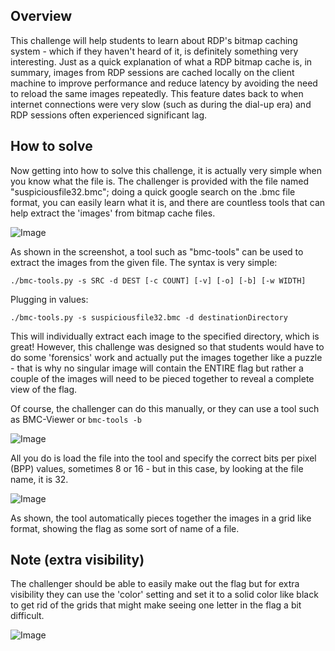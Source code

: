 ## Overview

This challenge will help students to learn about RDP's bitmap caching system - which if they haven't heard of it, is definitely something very interesting. Just as a quick explanation of what a RDP bitmap cache is, in summary, images from RDP sessions are cached locally on the client machine to improve performance and reduce latency by avoiding the need to reload the same images repeatedly. This feature dates back to when internet connections were very slow (such as during the dial-up era) and RDP sessions often experienced significant lag.

## How to solve

Now getting into how to solve this challenge, it is actually very simple when you know what the file is. The challenger is provided with the file named "suspiciousfile32.bmc"; doing a quick google search on the .bmc file format, you can easily learn what it is, and there are countless tools that can help extract the 'images' from bitmap cache files.

![Image](https://github.com/user-attachments/assets/f1357389-d051-4634-ab6b-d53598aef989)

As shown in the screenshot, a tool such as "bmc-tools" can be used to extract the images from the given file. The syntax is very simple:

`./bmc-tools.py -s SRC -d DEST [-c COUNT] [-v] [-o] [-b] [-w WIDTH]`

Plugging in values:

`./bmc-tools.py -s suspiciousfile32.bmc -d destinationDirectory`

This will individually extract each image to the specified directory, which is great! However, this challenge was designed so that students would have to do some 'forensics' work and actually put the images together like a puzzle - that is why no singular image will contain the ENTIRE flag but rather a couple of the images will need to be pieced together to reveal a complete view of the flag.

Of course, the challenger can do this manually, or they can use a tool such as BMC-Viewer or `bmc-tools -b`

![Image](https://github.com/user-attachments/assets/9d8bfce2-63c5-4fbe-a0a4-2cbdc271ac89)

All you do is load the file into the tool and specify the correct bits per pixel (BPP) values, sometimes 8 or 16 - but in this case, by looking at the file name, it is 32.

![Image](https://github.com/user-attachments/assets/0bae179a-cade-4e1b-82d8-7f39247f07d1)

As shown, the tool automatically pieces together the images in a grid like format, showing the flag as some sort of name of a file.

## Note (extra visibility)

The challenger should be able to easily make out the flag but for extra visibility they can use the 'color' setting and set it to a solid color like black to get rid of the grids that might make seeing one letter in the flag a bit difficult.

![Image](https://github.com/user-attachments/assets/40ce6916-d5f9-41d2-b8cf-909c6da6ce16)
